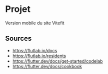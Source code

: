 # Projet

Version mobile du site Vitefit

## Sources
- https://flutlab.io/docs
- https://flutlab.io/residents
- https://flutter.dev/docs/get-started/codelab
- https://flutter.dev/docs/cookbook



